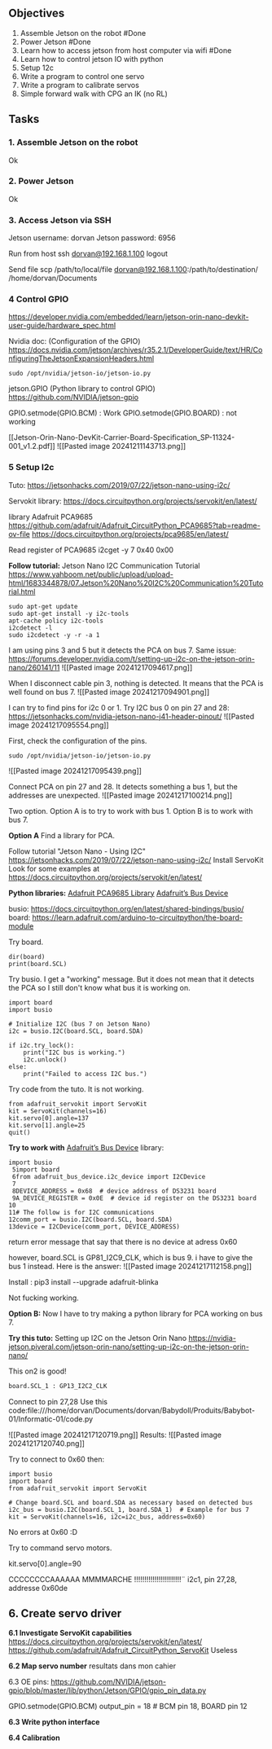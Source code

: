 
## Objectives

1. Assemble Jetson on the robot #Done
2. Power Jetson #Done
3. Learn how to access jetson from host computer via wifi #Done 
4. Learn how to control jetson IO with python
5. Setup 12c
6. Write a program to control one servo
7. Write a program to calibrate servos
8. Simple forward walk with CPG an IK (no RL)

## Tasks

### 1. Assemble Jetson on the robot

Ok

### 2. Power Jetson

Ok

### 3. Access Jetson via SSH

Jetson username: dorvan
Jetson password: 6956

Run from host
ssh dorvan@192.168.1.100
logout

Send file
scp /path/to/local/file dorvan@192.168.1.100:/path/to/destination/
/home/dorvan/Documents


### 4 Control GPIO

https://developer.nvidia.com/embedded/learn/jetson-orin-nano-devkit-user-guide/hardware_spec.html

Nvidia doc: (Configuration of the GPIO)
https://docs.nvidia.com/jetson/archives/r35.2.1/DeveloperGuide/text/HR/ConfiguringTheJetsonExpansionHeaders.html

```
sudo /opt/nvidia/jetson-io/jetson-io.py
```

jetson.GPIO (Python library to control GPIO)
https://github.com/NVIDIA/jetson-gpio

GPIO.setmode(GPIO.BCM) : Work
GPIO.setmode(GPIO.BOARD) : not working

[[Jetson-Orin-Nano-DevKit-Carrier-Board-Specification_SP-11324-001_v1.2.pdf]]
![[Pasted image 20241211143713.png]]

### 5 Setup I2c

Tuto:
https://jetsonhacks.com/2019/07/22/jetson-nano-using-i2c/

Servokit library: https://docs.circuitpython.org/projects/servokit/en/latest/

library Adafruit PCA9685
https://github.com/adafruit/Adafruit_CircuitPython_PCA9685?tab=readme-ov-file
https://docs.circuitpython.org/projects/pca9685/en/latest/


Read register of PCA9685
i2cget -y 7 0x40 0x00

**Follow tutorial:** Jetson Nano I2C Communication Tutorial
https://www.yahboom.net/public/upload/upload-html/1683344878/07.Jetson%20Nano%20I2C%20Communication%20Tutorial.html

```
sudo apt-get update
sudo apt-get install -y i2c-tools
apt-cache policy i2c-tools
i2cdetect -l
sudo i2cdetect -y -r -a 1
```

I am using pins 3 and 5 but it detects the PCA on bus 7. 
Same issue: https://forums.developer.nvidia.com/t/setting-up-i2c-on-the-jetson-orin-nano/260141/11
![[Pasted image 20241217094617.png]]


When I disconnect cable pin 3, nothing is detected. It means that the PCA is well found on bus 7.
![[Pasted image 20241217094901.png]]

I can try to find pins for i2c 0 or 1.
Try I2C bus 0 on pin 27 and 28: https://jetsonhacks.com/nvidia-jetson-nano-j41-header-pinout/
![[Pasted image 20241217095554.png]]

First, check the configuration of the pins. 
```
sudo /opt/nvidia/jetson-io/jetson-io.py
```
![[Pasted image 20241217095439.png]]

Connect PCA on pin 27 and 28.
It detects something a bus 1, but the addresses are unexpected.
![[Pasted image 20241217100214.png]]

Two option. Option A is to try to work with bus 1. Option B is to work with bus 7.

**Option A**
Find a library for PCA.

Follow tutorial "Jetson Nano - Using I2C"
https://jetsonhacks.com/2019/07/22/jetson-nano-using-i2c/
Install ServoKit
Look for some examples at https://docs.circuitpython.org/projects/servokit/en/latest/

**Python libraries:**
[Adafruit PCA9685 Library](https://docs.circuitpython.org/projects/pca9685/en/latest/index.html#)
[Adafruit’s Bus Device](https://github.com/adafruit/Adafruit_CircuitPython_BusDevice)

busio: https://docs.circuitpython.org/en/latest/shared-bindings/busio/
board: https://learn.adafruit.com/arduino-to-circuitpython/the-board-module

Try board.
```
dir(board)
print(board.SCL)
```

Try busio. I get a "working" message. But it does not mean that it detects the PCA so I still don't know what bus it is working on.
```
import board
import busio

# Initialize I2C (bus 7 on Jetson Nano)
i2c = busio.I2C(board.SCL, board.SDA)

if i2c.try_lock():
    print("I2C bus is working.")
    i2c.unlock()
else:
    print("Failed to access I2C bus.")

```

Try code from the tuto. It is not working.
```
from adafruit_servokit import ServoKit  
kit = ServoKit(channels=16)  
kit.servo[0].angle=137  
kit.servo[1].angle=25  
quit()
```

**Try to work with** [Adafruit’s Bus Device](https://github.com/adafruit/Adafruit_CircuitPython_BusDevice) library:
```
import busio
 5import board
 6from adafruit_bus_device.i2c_device import I2CDevice
 7
 8DEVICE_ADDRESS = 0x68  # device address of DS3231 board
 9A_DEVICE_REGISTER = 0x0E  # device id register on the DS3231 board
10
11# The follow is for I2C communications
12comm_port = busio.I2C(board.SCL, board.SDA)
13device = I2CDevice(comm_port, DEVICE_ADDRESS)
```
return error message that say that there is no device at adress 0x60

however, board.SCL is GP81_I2C9_CLK, which is bus 9. i have to give the bus 1 instead.
Here is the answer:
![[Pasted image 20241217112158.png]]

Install : pip3 install --upgrade adafruit-blinka

Not fucking working.

**Option B:**
Now I have to try making a python library for PCA working on bus 7.

**Try this tuto:** Setting up I2C on the Jetson Orin Nano https://nvidia-jetson.piveral.com/jetson-orin-nano/setting-up-i2c-on-the-jetson-orin-nano/

This on2 is good!
```python
board.SCL_1 : GP13_I2C2_CLK
```


Connect to pin 27,28
Use this code:file:///home/dorvan/Documents/dorvan/Babydoll/Produits/Babybot-01/Informatic-01/code.py

![[Pasted image 20241217120719.png]]
Results:
![[Pasted image 20241217120740.png]]

Try to connect to 0x60 then:
```
import busio
import board
from adafruit_servokit import ServoKit 

# Change board.SCL and board.SDA as necessary based on detected bus
i2c_bus = busio.I2C(board.SCL_1, board.SDA_1)  # Example for bus 7
kit = ServoKit(channels=16, i2c=i2c_bus, address=0x60)
```
No errors at 0x60 :D

Try to command servo motors.

kit.servo[0].angle=90

CCCCCCCCAAAAAA MMMMARCHE !!!!!!!!!!!!!!!!!!!!!!!¨
i2c1, pin 27,28, addresse 0x60de

## 6.  Create servo driver

**6.1 Investigate ServoKit capabilities**
https://docs.circuitpython.org/projects/servokit/en/latest/
https://github.com/adafruit/Adafruit_CircuitPython_ServoKit
Useless

**6.2 Map servo number**
resultats dans mon cahier

6.3 OE
pins: https://github.com/NVIDIA/jetson-gpio/blob/master/lib/python/Jetson/GPIO/gpio_pin_data.py

GPIO.setmode(GPIO.BCM)
output_pin = 18  # BCM pin 18, BOARD pin 12


**6.3 Write python interface**

**6.4 Calibration**


